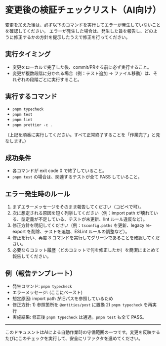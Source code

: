 # 変更後の検証チェックリスト（AI向け）

変更を加えた後は、必ず以下のコマンドを実行してエラーが発生していないことを確認してください。
エラーが発生した場合は、発生した旨を報告し、どのように修正するかの方針を提示したうえで修正を行ってください。

## 実行タイミング

- 変更をローカルで完了した後、commit/PRする前に必ず実行すること。
- 変更が複数段階に分かれる場合（例：テスト追加 → ファイル移動）は、それぞれの段階ごとに実行すること。

## 実行するコマンド

- `pnpm typecheck`
- `pnpm test`
- `pnpm lint`
- `pnpm prettier -c .`

（上記を順番に実行してください。すべて正常終了することを「作業完了」と見なします。）

## 成功条件

- 各コマンドが exit code 0 で終了していること。
- `pnpm test` の場合は、関連するテストが全て PASS していること。

## エラー発生時のルール

1. まずエラーメッセージをそのまま報告してください（コピペで可）。
2. 次に想定される原因を短く列挙してください（例：import path が壊れている、型定義が不足している、テストが未更新、lint ルール違反など）。
3. 修正方針を明記してください（例：`tsconfig.paths` を更新、legacy re-export を削除、テストを追加、ESLint ルールの調整など）。
4. 修正を行い、再度 3 コマンドを実行してグリーンであることを確認してください。
5. 必要ならコミット履歴（どのコミットで何を修正したか）を簡潔にまとめて報告してください。

## 例（報告テンプレート）

- 発生コマンド: `pnpm typecheck`
- エラーメッセージ: (ここにペースト)
- 想定原因: import path が旧パスを参照しているため
- 修正方針: 1) 参照箇所を `@entities/post` に置換 2) `pnpm typecheck` を再実行
- 実施結果: 修正後 `pnpm typecheck` は通過。`pnpm test` も全て PASS。

---

このドキュメントはAIによる自動作業時の守備範囲の一つです。変更を反映するたびにこのチェックを実行して、安全にリファクタを進めてください。
